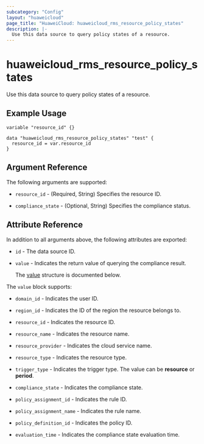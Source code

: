 ```yaml
---
subcategory: "Config"
layout: "huaweicloud"
page_title: "HuaweiCloud: huaweicloud_rms_resource_policy_states"
description: |-
  Use this data source to query policy states of a resource.
---
```


# huaweicloud_rms_resource_policy_states

Use this data source to query policy states of a resource.

## Example Usage

```hcl
variable "resource_id" {}

data "huaweicloud_rms_resource_policy_states" "test" {
  resource_id = var.resource_id
}
```

## Argument Reference

The following arguments are supported:

* `resource_id` - (Required, String) Specifies the resource ID.

* `compliance_state` - (Optional, String) Specifies the compliance status.

## Attribute Reference

In addition to all arguments above, the following attributes are exported:

* `id` - The data source ID.

* `value` - Indicates the return value of querying the compliance result.

  The [value](#value_struct) structure is documented below.

<a name="value_struct"></a>
The `value` block supports:

* `domain_id` - Indicates the user ID.

* `region_id` - Indicates the ID of the region the resource belongs to.

* `resource_id` - Indicates the resource ID.

* `resource_name` - Indicates the resource name.

* `resource_provider` - Indicates the cloud service name.

* `resource_type` - Indicates the resource type.

* `trigger_type` - Indicates the trigger type. The value can be **resource** or **period**.

* `compliance_state` - Indicates the compliance state.

* `policy_assignment_id` - Indicates the rule ID.

* `policy_assignment_name` - Indicates the rule name.

* `policy_definition_id` - Indicates the policy ID.

* `evaluation_time` - Indicates the compliance state evaluation time.
